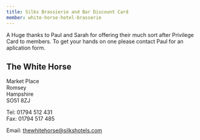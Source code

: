 ```yaml
---
title: Silks Brassierie and Bar Discount Card
member: white-horse-hotel-brasserie
---
```

A Huge thanks to Paul and Sarah for offering their much sort after Privilege Card to members. To get your hands on one please contact Paul for an aplication form.

## The White Horse

Market Place  
Romsey  
Hampshire  
SO51 8ZJ

Tel: 01794 512 431  
Fax: 01794 517 485

Email: [thewhitehorse@silkshotels.com](mailto:thewhitehorse@silkshotels.com)

